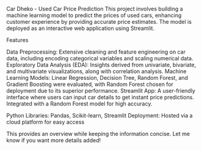 Car Dheko - Used Car Price Prediction
This project involves building a machine learning model to predict the prices of used cars, enhancing customer experience by providing accurate price estimates. 
The model is deployed as an interactive web application using Streamlit.

Features

Data Preprocessing: Extensive cleaning and feature engineering on car data, including encoding categorical variables and scaling numerical data.
Exploratory Data Analysis (EDA): Insights derived from univariate, bivariate, and multivariate visualizations, along with correlation analysis.
Machine Learning Models: Linear Regression, Decision Tree, Random Forest, and Gradient Boosting were evaluated, with Random Forest chosen for deployment due to its superior performance.
Streamlit App: A user-friendly interface where users can input car details to get instant price predictions. Integrated with a Random Forest model for high accuracy.

Python Libraries: Pandas, Scikit-learn, Streamlit
Deployment: Hosted via a cloud platform for easy access


This provides an overview while keeping the information concise. Let me know if you want more details added!
